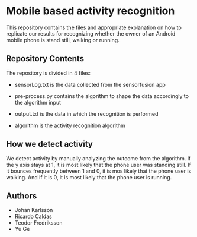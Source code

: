 # Mobile based activity recognition
This repository contains the files and appropriate explanation on how to replicate our results for recognizing whether the owner of an Android mobile phone is stand still, walking or running.

## Repository Contents

The repository is divided in 4 files: 

 - sensorLog.txt is the data collected from the sensorfusion app
 
 - pre-process.py contains the algorithm to shape the data accordingly to the algorithm input

 - output.txt is the data in which the recognition is performed

 - algorithm is the activity recognition algorithm

## How we detect activity

We detect activity by manually analyzing the outcome from the algorithm. If the y axis stays at 1, it is most likely that the phone user was standing still. If it bounces frequently between 1 and 0, it is mos likely that the phone user is walking. And if it is 0, it is most likely that the phone user is running.

## Authors
* Johan Karlsson
* Ricardo Caldas
* Teodor Fredriksson
* Yu Ge
